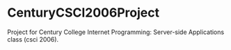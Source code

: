 # CenturyCSCI2006Project
Project for Century College Internet Programming: Server-side Applications class (csci 2006).
